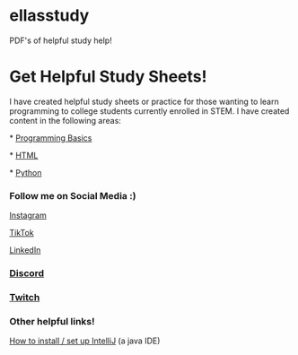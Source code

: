 # ellasstudy
PDF's of helpful study help! 
    <h1>Get Helpful Study Sheets!</h1>
    <p>
        I have created helpful study sheets or practice for those wanting to learn programming to college students currently enrolled in STEM.
        I have created content in the following areas:
            <p>* <a href = "https://github.com/ellarekow/ellasstudy/tree/main/Programming%20Basics">Programming Basics</a></p>
            <p>* <a href = "https://github.com/ellarekow/ellasstudy/tree/main/HTML">HTML</a></p>
            <p>* <a href = "https://github.com/ellarekow/ellasstudy/tree/main/Python">Python</a></p>
            <p></p>
        <h3>Follow me on Social Media :) </h3>
        <p><a href = "https://www.instagram.com/ellasstudy/">Instagram</a></p>
        <p><a href = "https://www.tiktok.com/@ellasstudy?">TikTok</a></p>
        <p><a href = "https://www.linkedin.com/in/ella-rekow-95985a182/">LinkedIn</a></p>
        <p></p>
        <h3><a href = "https://discord.gg/Ek3CQBp3pY">Discord</a></h3>
        <h3><a href = "https://www.twitch.tv/ellasstudy">Twitch</a></h3>

<h3> Other helpful links! </h3>
    <p><a href = "https://www.youtube.com/watch?v=S_GLO5la_nI&ab_channel=Amigoscode">How to install / set up IntelliJ</a> (a java IDE)</p>
    </p>
